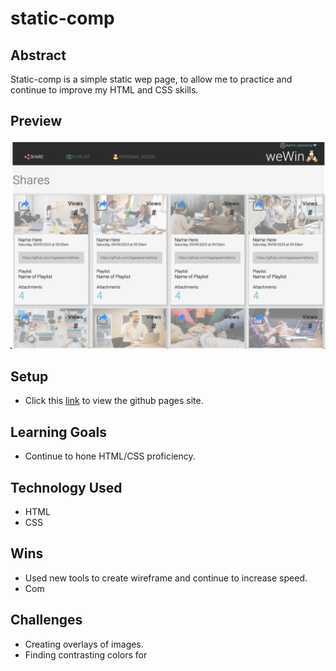 # static-comp

## Abstract
Static-comp is a simple static wep page, to allow me to practice and continue to improve my HTML and CSS skills.

## Preview 
![](https://github.com/loganpaulmatheny/static-comp/blob/main/static-comp-preview.png)

## Setup
- Click this [link](https://loganpaulmatheny.github.io/static-comp/) to view the github pages site.

## Learning Goals
- Continue to hone HTML/CSS proficiency.

## Technology Used
- HTML
- CSS

## Wins
- Used new tools to create wireframe and continue to increase speed.
- Com


## Challenges
- Creating overlays of images.
- Finding contrasting colors for 

